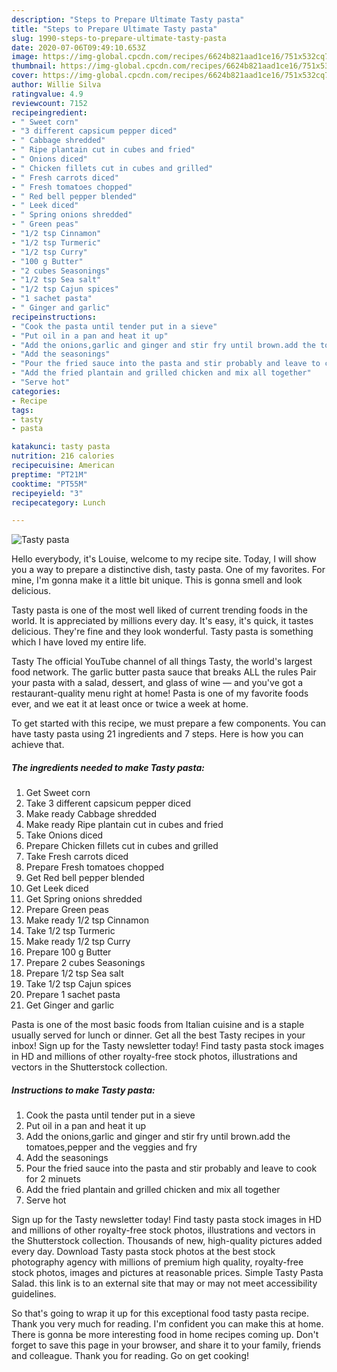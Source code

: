 ```yaml
---
description: "Steps to Prepare Ultimate Tasty pasta"
title: "Steps to Prepare Ultimate Tasty pasta"
slug: 1990-steps-to-prepare-ultimate-tasty-pasta
date: 2020-07-06T09:49:10.653Z
image: https://img-global.cpcdn.com/recipes/6624b821aad1ce16/751x532cq70/tasty-pasta-recipe-main-photo.jpg
thumbnail: https://img-global.cpcdn.com/recipes/6624b821aad1ce16/751x532cq70/tasty-pasta-recipe-main-photo.jpg
cover: https://img-global.cpcdn.com/recipes/6624b821aad1ce16/751x532cq70/tasty-pasta-recipe-main-photo.jpg
author: Willie Silva
ratingvalue: 4.9
reviewcount: 7152
recipeingredient:
- " Sweet corn"
- "3 different capsicum pepper diced"
- " Cabbage shredded"
- " Ripe plantain cut in cubes and fried"
- " Onions diced"
- " Chicken fillets cut in cubes and grilled"
- " Fresh carrots diced"
- " Fresh tomatoes chopped"
- " Red bell pepper blended"
- " Leek diced"
- " Spring onions shredded"
- " Green peas"
- "1/2 tsp Cinnamon"
- "1/2 tsp Turmeric"
- "1/2 tsp Curry"
- "100 g Butter"
- "2 cubes Seasonings"
- "1/2 tsp Sea salt"
- "1/2 tsp Cajun spices"
- "1 sachet pasta"
- " Ginger and garlic"
recipeinstructions:
- "Cook the pasta until tender put in a sieve"
- "Put oil in a pan and heat it up"
- "Add the onions,garlic and ginger and stir fry until brown.add the tomatoes,pepper and the veggies and fry"
- "Add the seasonings"
- "Pour the fried sauce into the pasta and stir probably and leave to cook for 2 minuets"
- "Add the fried plantain and grilled chicken and mix all together"
- "Serve hot"
categories:
- Recipe
tags:
- tasty
- pasta

katakunci: tasty pasta 
nutrition: 216 calories
recipecuisine: American
preptime: "PT21M"
cooktime: "PT55M"
recipeyield: "3"
recipecategory: Lunch

---
```



![Tasty pasta](https://img-global.cpcdn.com/recipes/6624b821aad1ce16/751x532cq70/tasty-pasta-recipe-main-photo.jpg)

Hello everybody, it's Louise, welcome to my recipe site. Today, I will show you a way to prepare a distinctive dish, tasty pasta. One of my favorites. For mine, I'm gonna make it a little bit unique. This is gonna smell and look delicious.

Tasty pasta is one of the most well liked of current trending foods in the world. It is appreciated by millions every day. It's easy, it's quick, it tastes delicious. They're fine and they look wonderful. Tasty pasta is something which I have loved my entire life.

Tasty The official YouTube channel of all things Tasty, the world&#39;s largest food network. The garlic butter pasta sauce that breaks ALL the rules Pair your pasta with a salad, dessert, and glass of wine — and you&#39;ve got a restaurant-quality menu right at home! Pasta is one of my favorite foods ever, and we eat it at least once or twice a week at home.


To get started with this recipe, we must prepare a few components. You can have tasty pasta using 21 ingredients and 7 steps. Here is how you can achieve that.

<!--inarticleads1-->

##### The ingredients needed to make Tasty pasta:

1. Get  Sweet corn
1. Take 3 different capsicum pepper diced
1. Make ready  Cabbage shredded
1. Make ready  Ripe plantain cut in cubes and fried
1. Take  Onions diced
1. Prepare  Chicken fillets cut in cubes and grilled
1. Take  Fresh carrots diced
1. Prepare  Fresh tomatoes chopped
1. Get  Red bell pepper blended
1. Get  Leek diced
1. Get  Spring onions shredded
1. Prepare  Green peas
1. Make ready 1/2 tsp Cinnamon
1. Take 1/2 tsp Turmeric
1. Make ready 1/2 tsp Curry
1. Prepare 100 g Butter
1. Prepare 2 cubes Seasonings
1. Prepare 1/2 tsp Sea salt
1. Take 1/2 tsp Cajun spices
1. Prepare 1 sachet pasta
1. Get  Ginger and garlic


Pasta is one of the most basic foods from Italian cuisine and is a staple usually served for lunch or dinner. Get all the best Tasty recipes in your inbox! Sign up for the Tasty newsletter today! Find tasty pasta stock images in HD and millions of other royalty-free stock photos, illustrations and vectors in the Shutterstock collection. 

<!--inarticleads2-->

##### Instructions to make Tasty pasta:

1. Cook the pasta until tender put in a sieve
1. Put oil in a pan and heat it up
1. Add the onions,garlic and ginger and stir fry until brown.add the tomatoes,pepper and the veggies and fry
1. Add the seasonings
1. Pour the fried sauce into the pasta and stir probably and leave to cook for 2 minuets
1. Add the fried plantain and grilled chicken and mix all together
1. Serve hot


Sign up for the Tasty newsletter today! Find tasty pasta stock images in HD and millions of other royalty-free stock photos, illustrations and vectors in the Shutterstock collection. Thousands of new, high-quality pictures added every day. Download Tasty pasta stock photos at the best stock photography agency with millions of premium high quality, royalty-free stock photos, images and pictures at reasonable prices. Simple Tasty Pasta Salad. this link is to an external site that may or may not meet accessibility guidelines. 

So that's going to wrap it up for this exceptional food tasty pasta recipe. Thank you very much for reading. I'm confident you can make this at home. There is gonna be more interesting food in home recipes coming up. Don't forget to save this page in your browser, and share it to your family, friends and colleague. Thank you for reading. Go on get cooking!

